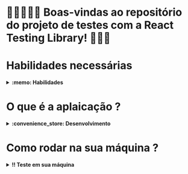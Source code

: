 # 🤖🕵🏼‍♂️🎯 Boas-vindas ao repositório do projeto de testes com a React Testing Library! 🧾📝📖

<!-- # Como ficou o projeto ?

# Link da Aplicação -->

# Habilidades necessárias

<details>
  <summary><strong>:memo: Habilidades</strong></summary><br />

  Neste projeto, foram solidificados os seguintes conhecimentos:

  * Utilizar os seletores (queries) da React-Testing-Library em testes automatizados;

  * Simular eventos com a React-Testing-Library em testes automatizados;

  * Testar fluxos lógicos assíncronos com a React-Testing-Library;

  * Escrever testes que permitam a refatoração da estrutura dos componentes da aplicação sem necessidade de serem alterados;

  * Testar inputs.
</details>

# O que é a aplaicação ?

<details>
  <summary><strong>:convenience_store: Desenvolvimento </strong></summary><br />

  - Nesse projeto  escreveri testes para uma aplicação React que já estava criada e configurada, utilizando [`Jest`](https://jestjs.io/) e a biblioteca [`React Testing Library`](https://testing-library.com/). Meu trabalho foi testar, em todas as página, quais elementos havia nela e toda interação do usuário.

</details>

# Como rodar na sua máquina ? 

<details>
  <summary><strong>‼️ Teste em sua máquina</strong></summary><br />

  1. Clone o repositório

  - Use o comando: `git clone git@github.com:Matheusfull/Project-12-Front-end-react-testing-library.git`.
  - Entre na pasta do repositório que você acabou de clonar:
    - `cd Project-12-Front-end-react-testing-library`

  2. Instale as dependências

  - `npm install`.

  3. Rode a Aplicação

  - `npm start`.

  </details>

<!-- Olá, Tryber!
Esse é apenas um arquivo inicial para o README do seu projeto no qual você pode customizar e reutilizar todas as vezes que for executar o trybe-publisher.

Para deixá-lo com a sua cara, basta alterar o seguinte arquivo da sua máquina: ~/.student-repo-publisher/custom/_NEW_README.md

É essencial que você preencha esse documento por conta própria, ok?
Não deixe de usar nossas dicas de escrita de README de projetos, e deixe sua criatividade brilhar!
:warning: IMPORTANTE: você precisa deixar nítido:
- quais arquivos/pastas foram desenvolvidos por você; 
- quais arquivos/pastas foram desenvolvidos por outra pessoa estudante;
- quais arquivos/pastas foram desenvolvidos pela Trybe.
-->

<!--
1 - Boas vindas
2 - imagem/gif da aplicação
3 - link do deploy
4 - Habilidades necessárias para realizar o projeto
5 - O que é aquele projeto
6 - Como baixar e rodar na máquina
-->

